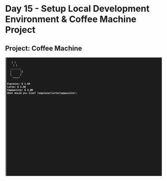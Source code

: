 <h1>Day 15 - Setup Local Development Environment & Coffee Machine Project</h1>
<h2>Project: Coffee Machine</h2>
<img src='coffee-machine.gif'>